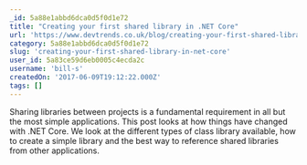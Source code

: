```yaml
---
_id: 5a88e1abbd6dca0d5f0d1e72
title: "Creating your first shared library in .NET Core"
url: 'https://www.devtrends.co.uk/blog/creating-your-first-shared-library-in-.net-core'
category: 5a88e1abbd6dca0d5f0d1e72
slug: 'creating-your-first-shared-library-in-net-core'
user_id: 5a83ce59d6eb0005c4ecda2c
username: 'bill-s'
createdOn: '2017-06-09T19:12:22.000Z'
tags: []
---
```


Sharing libraries between projects is a fundamental requirement in all but the most simple applications. This post looks at how things have changed with .NET Core. We look at the different types of class library available, how to create a simple library and the best way to reference shared libraries from other applications.
